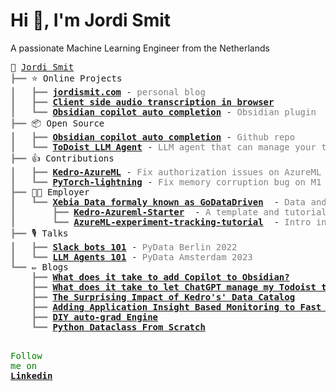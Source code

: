 <h1>Hi 👋, I'm Jordi Smit</h1>
<p>A passionate Machine Learning Engineer from the Netherlands</p>
<pre style="font-family:Menlo,'DejaVu Sans Mono',consolas,'Courier New',monospace">🙂 <a href="https://jordismit.com/">Jordi Smit</a>
<span style="color: #808080; text-decoration-color: #808080">┣━━ </span>⭐ Online Projects
<span style="color: #808080; text-decoration-color: #808080">┃   ┣━━ </span><span style="font-weight: bold"><a href="https://jordismit.com/">jordismit.com</a></span> - <span style="color: #808080; text-decoration-color: #808080">personal blog</span>
<span style="color: #808080; text-decoration-color: #808080">┃   ┣━━ </span><span style="font-weight: bold"><a href="https://jordismit.com/tools/ai-based-transcription-in-the-browser/">Client side audio transcription in browser</a></span>
<span style="color: #808080; text-decoration-color: #808080">┃   ┗━━ </span><span style="font-weight: bold"><a href="https://obsidian.md/plugins?search=Copilot%20auto%20completion/">Obsidian copilot auto completion</a></span> -<span style="color: #808080; text-decoration-color: #808080"> Obsidian plugin</span>
<span style="color: #808080; text-decoration-color: #808080">┣━━ </span>📦 Open Source
<span style="color: #808080; text-decoration-color: #808080">┃   ┣━━ </span><span style="font-weight: bold"><a href="https://github.com/j0rd1smit/obsidian-copilot-auto-completion">Obsidian copilot auto completion</a></span> - <span style="color: #808080; text-decoration-color: #808080">Github repo</span>
<span style="color: #808080; text-decoration-color: #808080">┃   ┗━━ </span><span style="font-weight: bold"><a href="https://github.com/j0rd1smit/todoist_react_agent">ToDoist LLM Agent</a></span> - <span style="color: #808080; text-decoration-color: #808080">LLM agent that can manage your todoist-based todo lists</span>
<span style="color: #808080; text-decoration-color: #808080">┣━━ </span>👍 Contributions
<span style="color: #808080; text-decoration-color: #808080">┃   ┣━━ </span><span style="font-weight: bold"><a href="https://github.com/getindata/kedro-azureml/pull/47">Kedro-AzureML</a></span> - <span style="color: #808080; text-decoration-color: #808080">Fix authorization issues on AzureML Compute Instance</span>
<span style="color: #808080; text-decoration-color: #808080">┃   ┗━━ </span><span style="font-weight: bold"><a href="https://github.com/Lightning-AI/lightning/pull/14368">PyTorch-lightning</a></span> - <span style="color: #808080; text-decoration-color: #808080">Fix memory corruption bug on M1 Macs</span>
<span style="color: #808080; text-decoration-color: #808080">┣━━ </span>👨‍💻 Employer
<span style="color: #808080; text-decoration-color: #808080">┃   ┗━━ </span><span style="font-weight: bold"><a href="https://xebia.com/digital-transformation/data-and-ai//">Xebia Data formaly known as GoDataDriven</a></span>  - <span style="color: #808080; text-decoration-color: #808080">Data and AI consultancy</span>
<span style="color: #808080; text-decoration-color: #808080">┃       ┣━━ </span><span style="font-weight: bold"><a href="https://github.com/godatadriven/Kedro-Azureml-Starter">Kedro-Azureml-Starter</a></span>  - <span style="color: #808080; text-decoration-color: #808080">A template and tutorial for AzureML-based Kedro projects</span>
<span style="color: #808080; text-decoration-color: #808080">┃       ┗━━ </span><span style="font-weight: bold"><a href="https://github.com/godatadriven/azureml_experiment_tracking_tutorial">AzureML-experiment-tracking-tutorial</a></span>  - <span style="color: #808080; text-decoration-color: #808080">Intro into experiment tracking on AzureML</span>
<span style="color: #808080; text-decoration-color: #808080">┣━━ </span>🎙️ Talks
<span style="color: #808080; text-decoration-color: #808080">┃   ┣━━ </span><span style="font-weight: bold"><a href="https://www.youtube.com/watch?v=jB5LGEjFVvU">Slack bots 101</a></span> - <span style="color: #808080; text-decoration-color: #808080">PyData Berlin 2022</span>
<span style="color: #808080; text-decoration-color: #808080">┃   ┗━━ </span><span style="font-weight: bold"><a href="https://amsterdam2023.pydata.org/cfp/talk/N7Y7X7/">LLM Agents 101</a></span> - <span style="color: #808080; text-decoration-color: #808080">PyData Amsterdam 2023</span>
<span style="color: #808080; text-decoration-color: #808080">┗━━ </span>✏️️ Blogs
<span style="color: #808080; text-decoration-color: #808080">    ┣━━ </span><span style="font-weight: bold"><a href="https://jordismit.com/blog/what-does-it-take-to-add-copilot-to-obsidian/">What does it take to add Copilot to Obsidian?</a></span>
<span style="color: #808080; text-decoration-color: #808080">    ┣━━ </span><span style="font-weight: bold"><a href="https://jordismit.com/blog/what-does-it-take-to-let-chatgpt-manage-my-todoist-tasks/">What does it take to let ChatGPT manage my Todoist tasks?</a></span>
<span style="color: #808080; text-decoration-color: #808080">    ┣━━ </span><span style="font-weight: bold"><a href="https://jordismit.com/blog/the-surprising-impact-of-kedros-data-catalog/">The Surprising Impact of Kedro&#x27;s&#x27; Data Catalog</a></span>
<span style="color: #808080; text-decoration-color: #808080">    ┣━━ </span><span style="font-weight: bold"><a href="https://jordismit.com/blog/adding-application-insight-based-monitoring-to-fast-api/">Adding Application Insight Based Monitoring to Fast API</a></span>
<span style="color: #808080; text-decoration-color: #808080">    ┣━━ </span><span style="font-weight: bold"><a href="https://jordismit.com/blog/diy-auto-grad-engine-a-step-by-step-guide-to-calculating-derivatives-automatically/">DIY auto-grad Engine</a></span>
<span style="color: #808080; text-decoration-color: #808080">    ┗━━ </span><span style="font-weight: bold"><a href="https://jordismit.com/blog/python-dataclass-from-scratch/">Python Dataclass From Scratch</a></span>

<span style="color: #008000; text-decoration-color: #008000">Follow me on </span><span style="color: #008000; text-decoration-color: #008000; font-weight: bold"><a href="https://www.linkedin.com/in/jordi-smit-8778b51b4">Linkedin</a></span>
</pre>